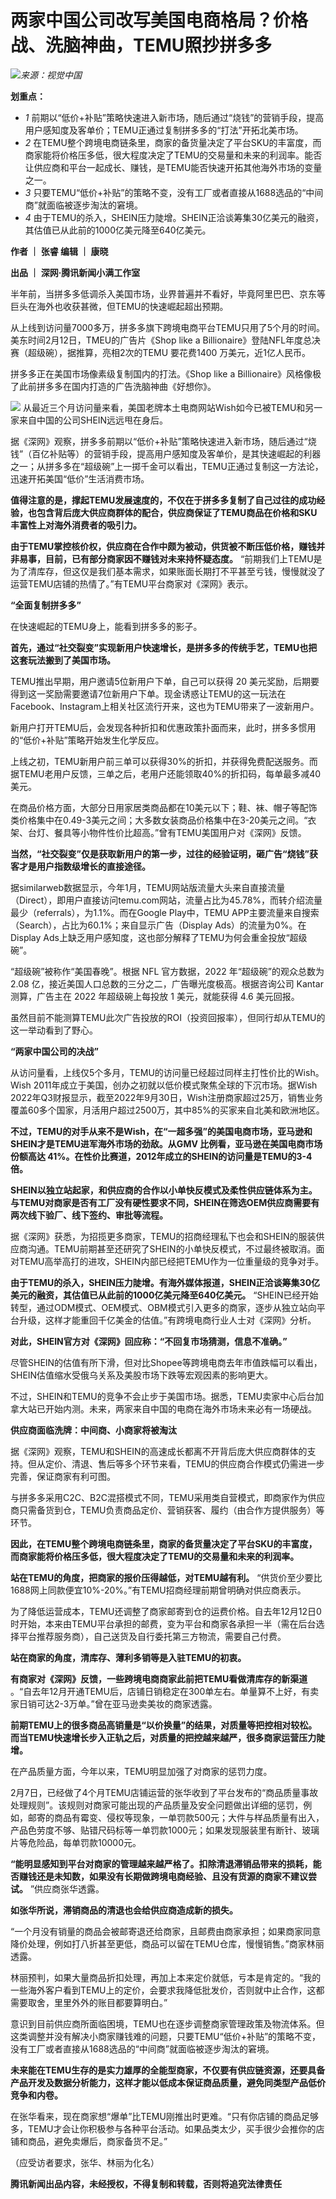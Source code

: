 # 两家中国公司改写美国电商格局？价格战、洗脑神曲，TEMU照抄拼多多

![](https://inews.gtimg.com/news_bt/O1o264ASakmDQr9AUa2jAD-4lP_1Yd3L6UaVv-v6VeMvgAA/1000)_来源：视觉中国_

**划重点：**

  * _1_ 前期以“低价+补贴”策略快速进入新市场，随后通过“烧钱”的营销手段，提高用户感知度及客单价；TEMU正通过复制拼多多的“打法”开拓北美市场。
  * _2_ 在TEMU整个跨境电商链条里，商家的备货量决定了平台SKU的丰富度，而商家能将价格压多低，很大程度决定了TEMU的交易量和未来的利润率。能否让供应商和平台一起成长、赚钱，是TEMU能否快速开拓其他海外市场的变量之一。
  * _3_ 只要TEMU“低价+补贴”的策略不变，没有工厂或者直接从1688选品的“中间商”就面临被逐步淘汰的窘境。
  * _4_ 由于TEMU的杀入，SHEIN压力陡增。SHEIN正洽谈筹集30亿美元的融资，其估值已从此前的1000亿美元降至640亿美元。

**作者 ｜ 张睿 编辑 ｜ 康晓**

**出品 ｜ 深网·腾讯新闻小满工作室**

半年前，当拼多多低调杀入美国市场，业界普遍并不看好，毕竟阿里巴巴、京东等巨头在海外也收获甚微，但TEMU的快速崛起超出预期。

从上线到访问量7000多万，拼多多旗下跨境电商平台TEMU只用了5个月的时间。美东时间2月12日，TMEU的广告片《Shop like a
Billionaire》登陆NFL年度总决赛（超级碗），据推算，亮相2次的TEMU 要花费1400 万美元，近1亿人民币。

拼多多正在美国市场像素级复制国内的打法。《Shop like a Billionaire》风格像极了此前拼多多在国内打造的广告洗脑神曲《好想你》。

![](https://inews.gtimg.com/news_bt/OCDNLeYSBcVXmCFi_nHW7T_6aehOEsqubV4qkmMAqi4TkAA/1000)
从最近三个月访问量来看，美国老牌本土电商网站Wish如今已被TEMU和另一家来自中国的公司SHEIN远远甩在身后。

据《深网》观察，拼多多前期以“低价+补贴”策略快速进入新市场，随后通过“烧钱”（百亿补贴等）的营销手段，提高用户感知度及客单价，是其快速崛起的利器之一；从拼多多在“超级碗”上一掷千金可以看出，TEMU正通过复制这一方法论，迅速开拓美国“低价”生活消费市场。

**值得注意的是，撑起TEMU发展速度的，不仅在于拼多多复制了自己过往的成功经验，也包含背后庞大供应商群体的配合，供应商保证了TEMU商品在价格和SKU丰富性上对海外消费者的吸引力。**

**由于TEMU掌控核价权，供应商在合作中颇为被动，供货被不断压低价格，赚钱并非易事，目前，已有部分商家因不赚钱对未来持怀疑态度。**
“前期我们上TEMU是为了清库存，但这仅是我们基本需求，如果账面长期打不平甚至亏钱，慢慢就没了运营TEMU店铺的热情了。”有TEMU平台商家对《深网》表示。

**“全面复制拼多多”**

在快速崛起的TEMU身上，能看到拼多多的影子。

**首先，通过“社交裂变”实现新用户快速增长，是拼多多的传统手艺，TEMU也把这套玩法搬到了美国市场。**

TEMU推出早期，用户邀请5位新用户下单，自己可以获得 20
美元奖励，后期要得到这一奖励需要邀请7位新用户下单。现金诱惑让TEMU的这一玩法在Facebook、Instagram上相关社区流行开来，这也为TEMU带来了一波新用户。

新用户打开TEMU后，会发现各种折扣和优惠政策扑面而来，此时，拼多多惯用的“低价+补贴”策略开始发生化学反应。

上线之初，TEMU新用户前三单可以获得30%的折扣，并获得免费配送服务。而据TEMU老用户反馈，三单之后，老用户还能领取40%的折扣码，每单最多减40美元。

在商品价格方面，大部分日用家居类商品都在10美元以下；鞋、袜、帽子等配饰类价格集中在0.49-3美元之间；大多数女装商品价格集中在3-20美元之间。“衣架、台灯、餐具等小物件性价比超高。”曾有TEMU美国用户对《深网》反馈。

**当然，“社交裂变”仅是获取新用户的第一步，过往的经验证明，砸广告“烧钱”获客才是用户指数级增长的直接途径。**

据similarweb数据显示，今年1月，TEMU网站版流量大头来自直接流量（Direct），即用户直接访问temu.com网站，流量占比为45.78%，而转介绍流量最少（referrals），为1.1%。而在Google
Play中，TEMU APP主要流量来自搜索（Search），占比为60.1%；来自显示广告（Display Ads）的流量为0%。在Display
Ads上缺乏用户感知度，这也部分解释了TEMU为何会重金投放“超级碗”。

“超级碗”被称作“美国春晚”。根据 NFL 官方数据，2022 年“超级碗”的观众总数为 2.08
亿，接近美国人口总数的三分之二，广告曝光度极高。根据咨询公司 Kantar 测算，广告主在 2022 年超级碗上每投放 1 美元，就能获得 4.6
美元回报。

虽然目前不能测算TEMU此次广告投放的ROI（投资回报率），但同行却从TEMU的这一举动看到了野心。

**“两家中国公司的决战”**

从访问量看，上线仅5个多月，TEMU的访问量已经超过同样主打性价比的Wish。Wish
2011年成立于美国，创办之初就以低价模式聚焦全球的下沉市场。据Wish
2022年Q3财报显示，截至2022年9月30日，Wish注册商家超过25万，销售业务覆盖60多个国家，月活用户超过2500万，其中85%的买家来自北美和欧洲地区。

**不过，TEMU的对手从来不是Wish，在“一超多强”的美国电商市场，亚马逊和SHEIN才是TEMU进军海外市场的劲敌。从GMV
比例看，亚马逊在美国电商市场份额高达 41%。在性价比赛道，2012年成立的SHEIN的访问量是TEMU的3-4倍。**

**SHEIN以独立站起家，和供应商的合作以小单快反模式及柔性供应链体系为主。与TEMU对商家是否有工厂没有硬性要求不同，SHEIN在筛选OEM供应商需要有两次线下验厂、线下签约、审批等流程。**

据《深网》获悉，为招揽更多商家，TEMU的招商经理私下也会和SHEIN的服装供应商沟通。TEMU前期甚至还研究了SHEIN的小单快反模式，不过最终被取消。面对TEMU高举高打的进攻，SHEIN内部已经把TEMU作为一位重量级的竞争对手。

**由于TEMU的杀入，SHEIN压力陡增。有海外媒体报道，SHEIN正洽谈筹集30亿美元的融资，其估值已从此前的1000亿美元降至640亿美元。**
“SHEIN已经开始转型，通过ODM模式、OEM模式、OBM模式引入更多的商家，逐步从独立站向平台升级，这样才能重回千亿美金的估值。”有跨境电商行业人士对《深网》分析。

**对此，SHEIN官方对《深网》回应称：“不回复市场猜测，信息不准确。”**

尽管SHEIN的估值有所下滑，但对比Shopee等跨境电商去年市值跌幅可以看出，SHEIN估值缩水受俄乌关系及美股市场下跌等宏观因素的影响更大。

不过，SHEIN和TEMU的竞争不会止步于美国市场。据悉，TEMU卖家中心后台加拿大站已开始内测。未来，两家来自中国的电商在海外市场未来必有一场硬战。

**供应商面临洗牌：中间商、小商家将被淘汰**

据《深网》观察，TEMU和SHEIN的高速成长都离不开背后庞大供应商群体的支持。但从定价、清退、售后等多个环节来看，TEMU的供应商合作模式仍需进一步完善，保证商家有利可图。

与拼多多采用C2C、B2C混搭模式不同，TEMU采用类自营模式，即商家作为供应商只需备货到仓，TEMU负责商品定价、营销获客、履约（由合作方提供服务）等环节。

**因此，在TEMU整个跨境电商链条里，商家的备货量决定了平台SKU的丰富度，而商家能将价格压多低，很大程度决定了TEMU的交易量和未来的利润率。**

**站在TEMU的角度，把商家的报价压得越低，对TEMU越有利。**
“供货价至少要比1688网上同款便宜10%-20%。”有TEMU招商经理前期曾明确对供应商表示。

为了降低运营成本，TEMU还调整了商家邮寄到仓的运费价格。自去年12月12日0时开始，本来由TEMU平台承担的邮费，变为平台和商家各承担一半（需在后台选择平台推荐服务商），自己送货及自行委托第三方物流，需要自己付费。

**站在商家的角度，清库存、薄利多销等是入驻TEMU的初衷。**

**有商家对《深网》反馈，一些跨境电商商家此前把TEMU看做清库存的新渠道**
。“自去年12月开通TEMU后，店铺日销稳定在300单左右。单量算不上好，有卖家日销可达2-3万单。”曾在亚马逊卖美妆的商家透露。

**前期TEMU上的很多商品高销量是“以价换量”的结果，对质量等把控相对较松。而当TEMU快速增长步入正轨之后，对质量的把控越来越严，很多商家运营压力陡增。**

在产品质量方面，今年以来，TEMU明显加强了对商家的惩罚力度。

2月7日，已经做了4个月TEMU店铺运营的张华收到了平台发布的“商品质量事故处理规则”。该规则对商家可能出现的产品质量及安全问题做出详细的惩罚，例如，邮寄的商品有霉变、侵权等现象，一单罚款500元；大件与样品质量有出入，产品色劳度不够、贴错尺码标等一单罚款1000元；如果发现服装里有断针、玻璃片等危险品，每单罚款10000元。

**“能明显感知到平台对商家的管理越来越严格了。扣除清退滞销品带来的损耗，能否赚钱还是未知数，如果没有长期做跨境电商经验、且没有货源的商家不建议尝试。**
”供应商张华透露。

**如张华所说，滞销商品的清退也会给供应商造成新的损失。**

“一个月没有销量的商品会被邮寄退还给商家，且邮费由商家承担；如果商家同意降价处理，例如打八折甚至更低，商品可以留在TEMU仓库，慢慢销售。”商家林丽透露。

林丽预判，如果大量商品折扣处理，再加上本来定价就低，亏本是肯定的。“我的一些海外客户看到TEMU上的定价，会要求我降低批发价，否则就中止合作，这都需要取舍，里里外外的账目都要算明白。”

意识到目前供应商所面临困境，TEMU也在逐步调整商家管理政策及物流体系。但这类调整并没有解决小商家赚钱难的问题，只要TEMU“低价+补贴”的策略不变，没有工厂或者直接从1688选品的“中间商”就面临被逐步淘汰的窘境。

**未来能在TEMU生存的是实力雄厚的全能型商家，不仅要有供应链资源，还要具备产品开发及数据分析能力，这样才能以低成本保证商品质量，避免同类型产品低价竞争和内卷。**

在张华看来，现在商家想“爆单”比TEMU刚推出时更难。“只有你店铺的商品足够多，TEMU才会让你积极参与各种平台活动。如果品类太少，买手很少会推你的店铺和商品，避免卖爆后，商家备货不足。”

（应受访者要求，张华、林丽为化名）

**腾讯新闻出品内容，未经授权，不得复制和转载，否则将追究法律责任**

